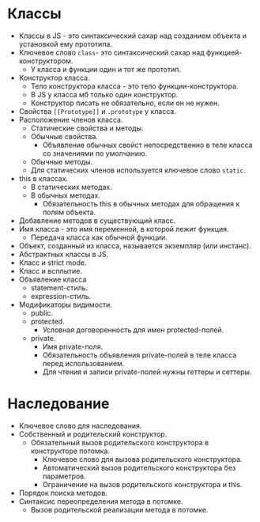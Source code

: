 # Классы

* Классы в JS - это синтаксический сахар над созданием объекта и установкой ему прототипа.
* Ключевое слово `class`-  это синтаксический сахар над функцией-конструктором.
  * У класса и функции один и тот же прототип.
* Конструктор класса.
  * Тело конструктора класса - это тело функции-конструктора.
  * В JS у класса мб только один конструктор.
  * Конструктор писать не обязательно, если он не нужен.
* Свойства `[[Prototype]]` и `.prototype` у класса.
* Расположение членов класса.
  * Статические свойства и методы.
  * Обычные свойства.
    * Объявление обычных свойст непосредственно в теле класса со значениями по умолчанию.
  * Обычные методы.
  * Для статических членов используется ключевое слово `static`.
* this в классах.
  * В статических методах.
  * В обычных методах.
    * Обязательность this в обычных методах для обращения к полям объекта.
* Добавление методов в существующий класс.
* Имя класса - это имя переменной, в которой лежит функция.
  * Передача класса как обычной функции.
* Объект, созданный из класса, называется экземпляр (или инстанс).
* Абстрактных классы в JS.
* Класс и strict mode.
* Класс и всплытие.
* Объявление класса
  * statement-стиль.
  * expression-стиль.
* Модификаторы видимости.
  * public.
  * protected.
    * Условная договоренность для имен protected-полей.
  * private.
    * Имя private-поля.
    * Обязательность объявления private-полей в теле класса перед использованием.
    * Для чтения и записи private-полей нужны геттеры и сеттеры.

# Наследование

* Ключевое слово для наследования.
* Собственный и родительский конструктор.
  * Обязательный вызов родительского конструктора в конструкторе потомка.
    * Ключевое слово для вызова родительского конструктора.
    * Автоматический вызов родительского конструктора без параметров.
    * Ограничение на вызов родительского конструктора и this.
* Порядок поиска методов.
* Синтаксис переопределения метода в потомке.
  * Вызов родительской реализации метода в потомке.